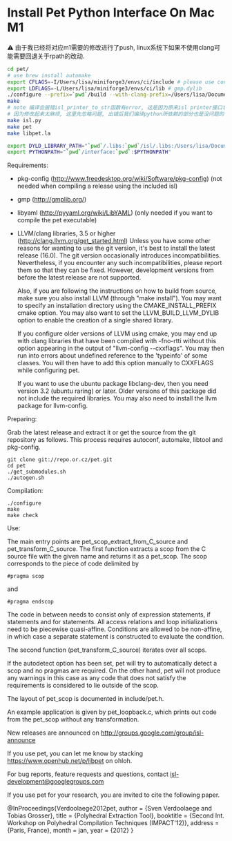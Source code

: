 # Install Pet Python Interface On Mac M1

⚠️ 由于我已经将对应m1需要的修改进行了push, linux系统下如果不使用clang可能需要回退关于rpath的改动.
```sh
cd pet/
# use brew install automake
export CFLAGS=-I/Users/lisa/miniforge3/envs/ci/include # please use conda install gmp NOTE need replace by your path
export LDFLAGS=-L/Users/lisa/miniforge3/envs/ci/lib # gmp.dylib
./configure --prefix=`pwd`/build --with-clang-prefix=/Users/lisa/Documents/llvm-project/build/install # the custom llvm install path
make
# note 编译会报错isl_printer_to_str函数有error, 这是因为原来isl printer接口名起的不合理, 接口导出工具会认为他是一个返回string的函数.
# 因为修改起来太麻烦, 这里先忽略问题, 出错后我们编译python所依赖的部分也是没问题的:
make isl.py
make pet
make libpet.la

export DYLD_LIBRARY_PATH="`pwd`/.libs:`pwd`/isl/.libs:/Users/lisa/Documents/llvm-project/build/install/lib"
export PYTHONPATH="`pwd`/interface:`pwd`:$PYTHONPATH"
```

Requirements:

- pkg-config (http://www.freedesktop.org/wiki/Software/pkg-config)
	(not needed when compiling a release using the included isl)
- gmp (http://gmplib.org/)
- libyaml (http://pyyaml.org/wiki/LibYAML)
	(only needed if you want to compile the pet executable)
- LLVM/clang libraries, 3.5 or higher (http://clang.llvm.org/get_started.html)
	Unless you have some other reasons for wanting to use the git version,
	it's best to install the latest release (16.0).
	The git version occasionally introduces incompatibilities.
	Nevertheless, if you encounter any such incompatibilities, please
	report them so that they can be fixed.
	However, development versions from before the latest release
	are not supported.

	Also, if you are following the instructions on how to build
	from source, make sure you also install LLVM
	(through "make install").  You may want to specify an installation
	directory using the CMAKE_INSTALL_PREFIX cmake option.
	You may also want to set the LLVM_BUILD_LLVM_DYLIB option
	to enable the creation of a single shared library.

	If you configure older versions of LLVM using cmake, you may end up
	with clang libraries that have been compiled with -fno-rtti without
	this option appearing in the output of "llvm-config --cxxflags".
	You may then run into errors about undefined reference to the
	'typeinfo' of some classes.
	You will then have to add this option manually to CXXFLAGS while
	configuring pet.

	If you want to use the ubuntu package libclang-dev, then you need
	version 3.2 (ubuntu raring) or later.
	Older versions of this package did not include the required libraries.
	You may also need to install the llvm package for llvm-config.

Preparing:

Grab the latest release and extract it or get the source from
the git repository as follows.  This process requires autoconf,
automake, libtool and pkg-config.

	git clone git://repo.or.cz/pet.git
	cd pet
	./get_submodules.sh
	./autogen.sh

Compilation:

	./configure
	make
	make check

Use:

The main entry points are pet_scop_extract_from_C_source and
pet_transform_C_source.
The first function extracts a scop from the C source file with the given name
and returns it as a pet_scop.  The scop corresponds to the piece
of code delimited by

    #pragma scop

and

    #pragma endscop

The code in between needs to consist only of expression statements,
if statements and for statements.  All access relations and loop initializations
need to be piecewise quasi-affine.  Conditions are allowed to be non-affine,
in which case a separate statement is constructed to evaluate the condition.

The second function (pet_transform_C_source) iterates over all scops.

If the autodetect option has been set, pet will try to automatically
detect a scop and no pragmas are required.  On the other hand, pet
will not produce any warnings in this case as any code that does not
satisfy the requirements is considered to lie outside of the scop.

The layout of pet_scop is documented in include/pet.h.

An example application is given by pet_loopback.c,
which prints out code from the pet_scop without any transformation.


New releases are announced on http://groups.google.com/group/isl-announce

If you use pet, you can let me know by stacking
https://www.openhub.net/p/libpet on ohloh.

For bug reports, feature requests and questions,
contact isl-development@googlegroups.com

If you use pet for your research, you are invited to cite
the following paper.

@InProceedings{Verdoolaege2012pet,
    author = {Sven Verdoolaege and Tobias Grosser},
    title = {Polyhedral Extraction Tool},
    booktitle = {Second Int. Workshop on Polyhedral Compilation Techniques
		(IMPACT'12)},
    address = {Paris, France},
    month = jan,
    year = {2012}
}
